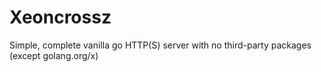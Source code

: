 # Xeoncrossz
Simple, complete vanilla go HTTP(S) server with no third-party packages (except golang.org/x)
